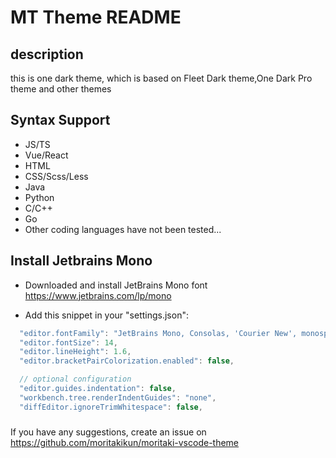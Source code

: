 # MT Theme README

## description

this is one dark theme, which is based on Fleet Dark theme,One Dark Pro theme and other themes

## Syntax Support

- JS/TS
- Vue/React
- HTML
- CSS/Scss/Less
- Java
- Python
- C/C++
- Go
- Other coding languages have not been tested...

## Install Jetbrains Mono

- Downloaded and install JetBrains Mono font <https://www.jetbrains.com/lp/mono>

- Add this snippet in your "settings.json":

```js
  "editor.fontFamily": "JetBrains Mono, Consolas, 'Courier New', monospace",
  "editor.fontSize": 14,
  "editor.lineHeight": 1.6,
  "editor.bracketPairColorization.enabled": false,

  // optional configuration
  "editor.guides.indentation": false,
  "workbench.tree.renderIndentGuides": "none",
  "diffEditor.ignoreTrimWhitespace": false,
```
###
If you have any suggestions, create an issue on <https://github.com/moritakikun/moritaki-vscode-theme>
